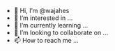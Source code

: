 - 👋 Hi, I’m @wajahes
- 👀 I’m interested in ...
- 🌱 I’m currently learning ...
- 💞️ I’m looking to collaborate on ...
- 📫 How to reach me ...

<!---
wajahes/wajahes is a ✨ special ✨ repository because its `README.md` (this file) appears on your GitHub profile.
You can click the Preview link to take a look at your changes.
--->
